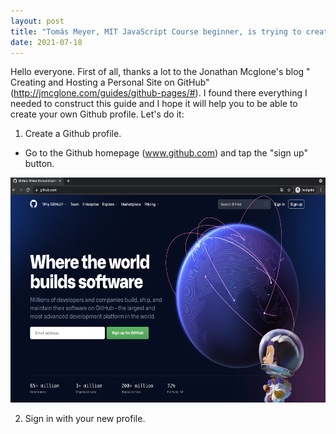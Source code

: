 ```yaml
---
layout: post
title: "Tomás Meyer, MIT JavaScript Course beginner, is trying to create a guide to create a github profile"
date: 2021-07-18
---
```


Hello everyone. First of all, thanks a lot to the Jonathan Mcglone's blog " Creating and Hosting a Personal Site on GitHub"(http://jmcglone.com/guides/github-pages/#).
I found there everything I needed to construct this guide and I hope it will help you to be able to create your own Github profile. Let's do it:

1. Create a Github profile.
- Go to the Github homepage (www.github.com) and tap the "sign up" button.
<img src=../github_1.jpg width="544" height="360"/>

2. Sign in with your new profile.

